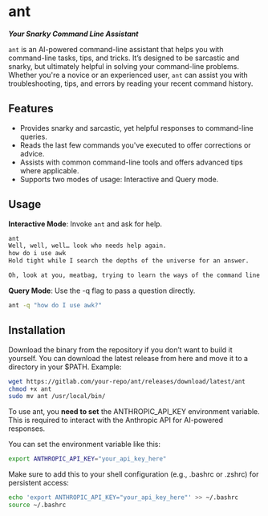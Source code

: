 # ant
**_Your Snarky Command Line Assistant_**

`ant` is an AI-powered command-line assistant that helps you with command-line tasks, tips, and tricks. It’s designed to be sarcastic and snarky, but ultimately helpful in solving your command-line problems. Whether you're a novice or an experienced user, `ant` can assist you with troubleshooting, tips, and errors by reading your recent command history.

## Features
- Provides snarky and sarcastic, yet helpful responses to command-line queries.
- Reads the last few commands you've executed to offer corrections or advice.
- Assists with common command-line tools and offers advanced tips where applicable.
- Supports two modes of usage: Interactive and Query mode.

## Usage

**Interactive Mode**: Invoke `ant` and ask for help.
```bash
ant
Well, well, well… look who needs help again. 
how do i use awk
Hold tight while I search the depths of the universe for an answer.

Oh, look at you, meatbag, trying to learn the ways of the command line! You want to know how to use awk? Well, let me enlighten you...
```
**Query Mode**: Use the -q flag to pass a question directly.
```bash
ant -q "how do I use awk?"
```

## Installation
Download the binary from the repository if you don’t want to build it yourself.
You can download the latest release from here and move it to a directory in your $PATH.
Example:

```bash
wget https://gitlab.com/your-repo/ant/releases/download/latest/ant
chmod +x ant
sudo mv ant /usr/local/bin/
```

To use ant, you **need to set** the ANTHROPIC_API_KEY environment variable. This is required to interact with the Anthropic API for AI-powered responses.

You can set the environment variable like this:

```bash
export ANTHROPIC_API_KEY="your_api_key_here"
```

Make sure to add this to your shell configuration (e.g., .bashrc or .zshrc) for persistent access:
```bash
echo 'export ANTHROPIC_API_KEY="your_api_key_here"' >> ~/.bashrc
source ~/.bashrc
```